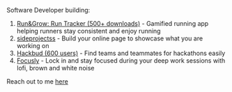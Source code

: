 
Software Developer building:

1. [Run&Grow: Run Tracker (500+ downloads)](http://runandgrow.com/) - Gamified running app helping runners stay consistent and enjoy running
2. [sideprojectss](https://sideprojectss.vercel.app/) - Build your online page to showcase what you are working on
3. [Hackbud (600 users)](https://hack-bud.vercel.app/) - Find teams and teammates for hackathons easily
4. [Focusly](https://focusly.vercel.app) - Lock in and stay focused during your deep work sessions with lofi, brown and white noise

Reach out to me <a href="mailto:utkarshnagarwork@gmail.com">here</a>
